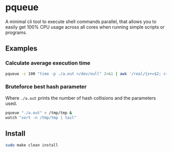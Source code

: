 # pqueue
A minimal cli tool to execute shell commands parallel, that allows you to easily get 100% CPU usage across all cores when running simple scripts or programs.

## Examples

### Calculate average execution time
```sh
pqueue -c 100 "time -p ./a.out >/dev/null" 2>&1 | awk '/real/{x+=$2; c++} END{print x/c}'
```

### Bruteforce best hash parameter
Where `./a.out` prints the number of hash collisions and the parameters used.
```sh
pqueue "./a.out" > /tmp/tmp &
watch "sort -n /tmp/tmp | tail"
```

## Install
```sh
sudo make clean install
```
